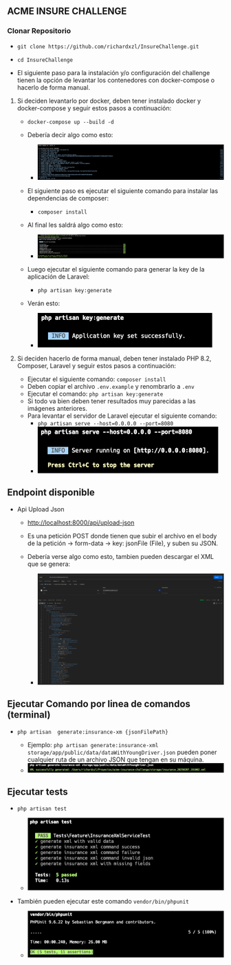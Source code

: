## ACME INSURE CHALLENGE

### Clonar Repositorio
- `git clone https://github.com/richardxzl/InsureChallenge.git`
- `cd InsureChallenge`

- El siguiente paso para la instalación y/o configuración del challenge tienen la opción de levantar los contenedores con docker-compose o hacerlo de forma manual.

1) Si deciden levantarlo por docker, deben tener instalado docker y docker-compose y seguir estos pasos a continuación:

    - `docker-compose up --build -d`
    - Debería decir algo como esto:
        - ![](https://github.com/richardxzl/InsureChallenge/blob/master/app/images/docker-compose-build.png)
      
    - El siguiente paso es ejecutar el siguiente comando para instalar las dependencias de composer:
        - `composer install`
      
    - Al final les saldrá algo como esto:
        - ![](https://github.com/richardxzl/InsureChallenge/blob/master/app/images/composer-install.png)
      
    - Luego ejecutar el siguiente comando para generar la key de la aplicación de Laravel:
        - `php artisan key:generate`
      
    - Verán esto:
        - ![](https://github.com/richardxzl/InsureChallenge/blob/master/app/images/key-generate.png)

2) Si deciden hacerlo de forma manual, deben tener instalado PHP 8.2, Composer, Laravel y seguir estos pasos a continuación:

    - Ejecutar el siguiente comando: `composer install`
    - Deben copiar el archivo `.env.example` y renombrarlo a `.env`
    - Ejecutar el comando: `php artisan key:generate`
    - Si todo va bien deben tener resultados muy parecidas a las imágenes anteriores.
    - Para levantar el servidor de Laravel ejecutar el siguiente comando:
        - `php artisan serve --host=0.0.0.0 --port=8080`
        - ![](https://github.com/richardxzl/InsureChallenge/blob/master/app/images/artisan-serve.png)


## Endpoint disponible
- Api Upload Json
    - [http://localhost:8000/api/upload-json](http://localhost:8000/api/upload-json)
  
    - Es una petición POST donde tienen que subir el archivo en el body de la petición -> form-data -> key: jsonFile (File), y suben su JSON. 
  
    - Debería verse algo como esto, tambien pueden descargar el XML que se genera:
        - ![](https://github.com/richardxzl/InsureChallenge/blob/master/app/images/api-post.png)


## Ejecutar Comando por linea de comandos (terminal)

- `php artisan  generate:insurance-xm {jsonFilePath}`

    - Ejemplo: `php artisan generate:insurance-xml storage/app/public/data/dataWithYoungDriver.json` pueden poner cualquier ruta de un archivo JSON que tengan en su máquina.
    - ![](https://github.com/richardxzl/InsureChallenge/blob/master/app/images/command-line.png)

## Ejecutar tests

- `php artisan test`
    - ![](https://github.com/richardxzl/InsureChallenge/blob/master/app/images/tests.png)
  
- También pueden ejecutar este comando `vendor/bin/phpunit`
    - ![](https://github.com/richardxzl/InsureChallenge/blob/master/app/images/tests2.png)


